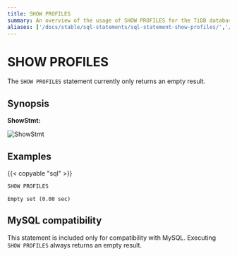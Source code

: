 ```yaml
---
title: SHOW PROFILES
summary: An overview of the usage of SHOW PROFILES for the TiDB database.
aliases: ['/docs/stable/sql-statements/sql-statement-show-profiles/','/docs/v4.0/sql-statements/sql-statement-show-profiles/']
---
```


# SHOW PROFILES

The `SHOW PROFILES` statement currently only returns an empty result.

## Synopsis

**ShowStmt:**

![ShowStmt](/media/sqlgram/ShowStmt.png)

## Examples

{{< copyable "sql" >}}

```sql
SHOW PROFILES
```

```
Empty set (0.00 sec)
```

## MySQL compatibility

This statement is included only for compatibility with MySQL. Executing `SHOW PROFILES` always returns an empty result.
